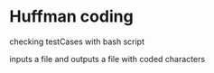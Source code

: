 <h1>Huffman coding</h1>
<p>checking testCases with bash script</p>
<p>inputs a file and outputs a file with coded characters</p>
